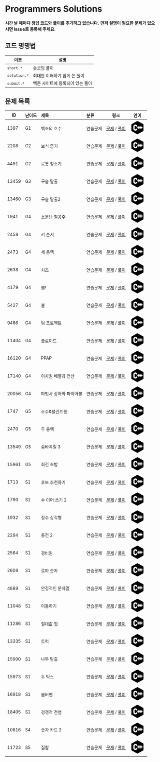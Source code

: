 # Programmers Solutions
**시간 날 때마다 정답 코드와 풀이를 추가하고 있습니다.**
**먼저 설명이 필요한 문제가 있으시면 Issue로 등록해 주세요.**

## 코드 명명법

| 이름 | 설명 |
| --- | --- |
| `short.*` | 숏코딩 풀이 |
| `solution.*` | 최대한 이해하기 쉽게 쓴 풀이 |
| `submit.*` | 백준 사이트에 등록되어 있는 풀이 |

## 문제 목록

| ID | 난이도 | 제목 | 분류 | 링크 | 언어 |
| -- | ---- | :-- | :-- | --- | --- |
| 1397 | G1 | 백조의 호수 | 연습문제 | [문제](https://www.acmicpc.net/problem/3197) / [풀이](/solutions/%5BG1%5D3197%20백조의%20호수/) | [![cpp](/assets/cpp.svg)](/solutions/%5BG1%5D3197%20백조의%20호수/submit.cpp) |
| 2208 | G2 | 보석 줍기 | 연습문제 | [문제](https://www.acmicpc.net/problem/2208) / [풀이](/solutions/%5BG2%5D2208%20보석%20줍기) | [![cpp](/assets/cpp.svg)](/solutions/%5BG2%5D2208%20보석%20줍기/submit.cpp) |
| 4491 | G2 | 로봇 청소기 | 연습문제 | [문제](https://www.acmicpc.net/problem/4491) / [풀이](/solutions/%5BG2%5D4491%20로봇%20청소기) | [![cpp](/assets/cpp.svg)](/solutions/%5BG2%5D4491%20로봇%20청소기/submit.cpp) |
| 13459 | G3 | 구슬 탈출 | 연습문제 | [문제](https://www.acmicpc.net/problem/13459) / [풀이](/solutions/%5BG3%5D13459%20구슬%20탈출) | [![cpp](/assets/cpp.svg)](/solutions/%5BG3%5D13459%20구슬%20탈출/submit.cpp) |
| 13460 | G3 | 구슬 탈출2 | 연습문제 | [문제](https://www.acmicpc.net/problem/13460) / [풀이](/solutions/%5BG3%5D13460%20구슬%20탈출2) | [![cpp](/assets/cpp.svg)](/solutions/%5BG3%5D13460%20구슬%20탈출2/submit.cpp) |
| 1941 | G4 | 소문난 칠공주 | 연습문제 | [문제](https://www.acmicpc.net/problem/1941) / [풀이](/solutions/%5BG4%5D1941%20소문난%20칠공주) | [![cpp](/assets/cpp.svg)](/solutions/%5BG4%5D1941%20소문난%20칠공주/submit.cpp) |
| 2458 | G4 | 키 순서 | 연습문제 | [문제](https://www.acmicpc.net/problem/2458) / [풀이](/solutions/%5BG4%5D2458%20키%20순서) | [![cpp](/assets/cpp.svg)](/solutions/%5BG4%5D2458%20키%20순서/submit.cpp) |
| 2473 | G4 | 세 용액 | 연습문제 | [문제](https://www.acmicpc.net/problem/2473) / [풀이](/solutions//%5BG4%5D2473%20세%20용액) | [![cpp](/assets/cpp.svg)](/solutions//%5BG4%5D2473%20세%20용액/submit.cpp) |
| 2638 | G4 | 치즈 | 연습문제 | [문제](https://www.acmicpc.net/problem/2638) / [풀이](/solutions/%5BG4%5D2638%20치즈) | [![cpp](/assets/cpp.svg)](/solutions/%5BG4%5D2638%20치즈/submit.cpp) |
| 4179 | G4 | 불! | 연습문제 | [문제](https://www.acmicpc.net/problem/4179) / [풀이](/solutions/%5BG4%5D4179%20불!) | [![cpp](/assets/cpp.svg)](/solutions/%5BG4%5D4179%20불!/submit.cpp) |
| 5427 | G4 | 불 | 연습문제 | [문제](https://www.acmicpc.net/problem/5427) / [풀이](/solutions/%5BG4%5D5427%20불) | [![cpp](/assets/cpp.svg)](/solutions/%5BG4%5D5427%20불/submit.cpp) |
| 9466 | G4 | 텀 프로젝트 | 연습문제 | [문제](https://www.acmicpc.net/problem/9466) / [풀이](/solutions/%5BG4%5D9466%20텀%20프로젝트) | [![cpp](/assets/cpp.svg)](/solutions/%5BG4%5D9466%20텀%20프로젝트/submit.cpp) |
| 11404 | G4 | 플로이드 | 연습문제 | [문제](https://www.acmicpc.net/problem/11404) / [풀이](/solutions/%5BG4%5D11404%20플로이드) | [![cpp](/assets/cpp.svg)](/solutions/%5BG4%5D11404%20플로이드/submit.cpp) |
| 16120 | G4 | PPAP | 연습문제 | [문제](https://www.acmicpc.net/problem/16120) / [풀이](/solutions/%5BG4%5D16120%20PPAP) | [![cpp](/assets/cpp.svg)](/solutions/%5BG4%5D16120%20PPAP/submit.cpp) |
| 17140 | G4 | 이차원 배열과 연산 | 연습문제 | [문제](https://www.acmicpc.net/problem/17140) / [풀이](/solutions/%5BG4%5D17140%20이차원%20배열과%20연산) | [![cpp](/assets/cpp.svg)](/solutions/%5BG4%5D17140%20이차원%20배열과%20연산/submit.cpp) |
| 20056 | G4 | 마법사 상어와 파이어볼 | 연습문제 | [문제](https://www.acmicpc.net/problem/20056) / [풀이](/solutions/%5BG4%5D20056%20마법사%20상어와%20파이어볼) | [![cpp](/assets/cpp.svg)](/solutions/%5BG4%5D20056%20마법사%20상어와%20파이어볼/submit.cpp) |
| 1747 | G5 | 소수&팰린드롬 | 연습문제 | [문제](https://www.acmicpc.net/problem/1747) / [풀이](/solutions/%5BG5%5D1747%20소수%26팰린드롬) | [![cpp](/assets/cpp.svg)](/solutions/%5BG5%5D1747%20소수%26팰린드롬/submit.cpp) |
| 2470 | G5 | 두 용액 | 연습문제 | [문제](https://www.acmicpc.net/problem/2470) / [풀이](/solutions/%5BG5%5D2470%20두%20용액) | [![cpp](/assets/cpp.svg)](/solutions/%5BG5%5D2470%20두%20용액/submit.cpp) |
| 13549 | G5 | 숨바꼭질 3 | 연습문제 | [문제](https://www.acmicpc.net/problem/13549) / [풀이](/solutions/%5BG5%5D13549%20숨바꼭질%203) | [![cpp](/assets/cpp.svg)](/solutions/%5BG5%5D13549%20숨바꼭질%203/submit.cpp) |
| 15961 | G5 | 회전 초밥 | 연습문제 | [문제](https://www.acmicpc.net/problem/15961) / [풀이](/solutions/%5BG5%5D15961%20회전%20초밥) | [![cpp](/assets/cpp.svg)](/solutions/%5BG5%5D15961%20회전%20초밥/submit.cpp) |
| 1713 | S1 | 후보 추천하기 | 연습문제 | [문제](https://www.acmicpc.net/problem/1713) / [풀이](/solutions/%5BS1%5D1713%20후보%20추천하기) | [![cpp](/assets/cpp.svg)](/solutions/%5BS1%5D1713%20후보%20추천하기/submit.cpp) |
| 1790 | S1 | 수 이어 쓰기 2 | 연습문제 | [문제](https://www.acmicpc.net/problem/1790) / [풀이](/solutions/%5BS1%5D1790%20수%20이어%20쓰기%202) | [![cpp](/assets/cpp.svg)](/solutions/%5BS1%5D1790%20수%20이어%20쓰기%202/submit.cpp) |
| 1932 | S1 | 정수 삼각형 | 연습문제 | [문제](https://www.acmicpc.net/problem/1932) / [풀이](/solutions/%5BS1%5D1932%20정수%20삼각형) | [![cpp](/assets/cpp.svg)](/solutions/%5BS1%5D1932%20정수%20삼각형/submit.cpp) |
| 2294 | S1 | 동전 2 | 연습문제 | [문제](https://www.acmicpc.net/problem/2294) / [풀이](/solutions/%5BS1%5D2294%20동전%202) | [![cpp](/assets/cpp.svg)](/solutions/%5BS1%5D2294%20동전%202/submit.cpp) |
| 2564 | S1 | 경비원 | 연습문제 | [문제](https://www.acmicpc.net/problem/2564) / [풀이](/solutions/%5BS1%5D2564%20경비원) | [![cpp](/assets/cpp.svg)](/solutions/%5BS1%5D2564%20경비원/submit.cpp) |
| 2608 | S1 | 로마 숫자 | 연습문제 | [문제](https://www.acmicpc.net/problem/2608) / [풀이](/solutions/%5BS1%5D2608%20로마%20숫자) | [![cpp](/assets/cpp.svg)](/solutions/%5BS1%5D2608%20로마%20숫자/submit.cpp) |
| 4889 | S1 | 안정적인 문자열 | 연습문제 | [문제](https://www.acmicpc.net/problem/4889) / [풀이](/solutions/%5BS1%5D4889%20안정적인%20문자열) | [![cpp](/assets/cpp.svg)](/solutions/%5BS1%5D4889%20안정적인%20문자열/submit.cpp) |
| 11048 | S1 | 이동하기 | 연습문제 | [문제](https://www.acmicpc.net/problem/11048) / [풀이](/solutions/%5BS1%5D11048%20이동하기) | [![cpp](/assets/cpp.svg)](/solutions/%5BS1%5D11048%20이동하기/submit.cpp) |
| 11286 | S1 | 절대값 힙 | 연습문제 | [문제](https://www.acmicpc.net/problem/11286) / [풀이](/solutions/%5BS1%5D11286%20절대값%20힙) | [![cpp](/assets/cpp.svg)](/solutions/%5BS1%5D11286%20절대값%20힙/submit.cpp) |
| 13335 | S1 | 트럭 | 연습문제 | [문제](https://www.acmicpc.net/problem/13335) / [풀이](/solutions/%5BS1%5D13335%20트럭) | [![cpp](/assets/cpp.svg)](/solutions/%5BS1%5D13335%20트럭/submit.cpp) |
| 15900 | S1 | 나무 탈출 | 연습문제 | [문제](https://www.acmicpc.net/problem/15900) / [풀이](/solutions/%5BS1%5D15900%20나무%20탈출) | [![cpp](/assets/cpp.svg)](/solutions/%5BS1%5D15900%20나무%20탈출/submit.cpp) |
| 15973 | S1 | 두 박스 | 연습문제 | [문제](https://www.acmicpc.net/problem/15973) / [풀이](/solutions/%5BS1%5D15973%20두%20박스) | [![cpp](/assets/cpp.svg)](/solutions/%5BS1%5D15973%20두%20박스/submit.cpp) |
| 16918 | S1 | 봄버맨 | 연습문제 | [문제](https://www.acmicpc.net/problem/16918) / [풀이](/solutions/%5BS1%5D16918%20봄버맨) | [![cpp](/assets/cpp.svg)](/solutions/%5BS1%5D16918%20봄버맨/submit.cpp) |
| 18405 | S1 | 경쟁적 전염 | 연습문제 | [문제](https://www.acmicpc.net/problem/18405) / [풀이](/solutions/%5BS1%5D18405%20경쟁적%20전염) | [![cpp](/assets/cpp.svg)](/solutions/%5BS1%5D18405%20경쟁적%20전염/submit.cpp) |
| 10816 | S4 | 숫자 카드 2 | 연습문제 | [문제](https://www.acmicpc.net/problem/10816) / [풀이](/solutions/%5BS4%5D10816%20숫자%20카드%202) | [![cpp](/assets/cpp.svg)](/solutions/%5BS4%5D10816%20숫자%20카드%202/submit.cpp) |
| 11723 | S5 | 집합 | 연습문제 | [문제](https://www.acmicpc.net/problem/11723) / [풀이](/solutions/%5BS5%5D11723%20집합) | [![cpp](/assets/cpp.svg)](/solutions/%5BS5%5D11723%20집합/submit.cpp) |